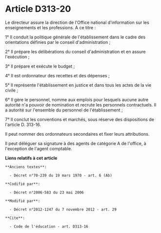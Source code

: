 # Article D313-20

Le directeur assure la direction de l'Office national d'information sur les enseignements et les professions. A ce titre : 

1° Il conduit la politique générale de l'établissement dans le cadre des orientations définies par le conseil
d'administration ; 

2° Il prépare les délibérations du conseil d'administration et en assure l'exécution ; 

3° Il prépare et exécute le budget ; 

4° Il est ordonnateur des recettes et des dépenses ; 

5° Il représente l'établissement en justice et dans tous les actes de la vie civile ; 

6° Il gère le personnel, nomme aux emplois pour lesquels aucune autre autorité n'a pouvoir de nomination et recrute les
personnels contractuels. Il a autorité sur l'ensemble du personnel de l'établissement ; 

7° Il conclut les conventions et marchés, sous réserve des dispositions de l'article D. 313-16. 

Il peut nommer des ordonnateurs secondaires et fixer leurs attributions. 

Il peut déléguer sa signature à des agents de catégorie A de l'office, à l'exception de l'agent comptable.

**Liens relatifs à cet article**

	**Anciens textes**:

	  - Décret n°70-239 du 19 mars 1970 - art. 6 (Ab)

	**Codifié par**:

	  - Décret n°2006-583 du 23 mai 2006

	**Modifié par**:

	  - Décret n°2012-1247 du 7 novembre 2012 - art. 29

	**Cite**:

	  - Code de l'éducation - art. D313-16
